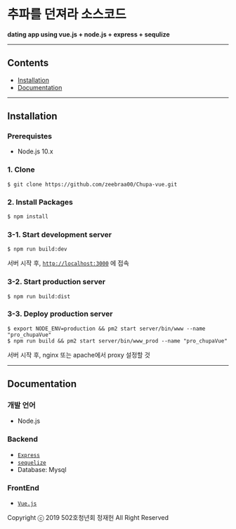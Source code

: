 # 추파를 던져라 소스코드

**dating app using vue.js + node.js + express + sequlize**

---

## Contents

- [Installation](#installation)
- [Documentation](#Documentation)

---

## Installation

### Prerequistes
- Node.js 10.x

### 1. Clone

```shell
$ git clone https://github.com/zeebraa00/Chupa-vue.git
```

### 2. Install Packages

```bash
$ npm install
```

### 3-1. Start development server

```shell
$ npm run build:dev
```

서버 시작 후, 
[`http://localhost:3000`](http://localhost:3000) 에 접속

### 3-2. Start production server
```shell
$ npm run build:dist
```

### 3-3. Deploy production server

```shell
$ export NODE_ENV=production && pm2 start server/bin/www --name "pro_chupaVue"
$ npm run build && pm2 start server/bin/www_prod --name "pro_chupaVue"
```

서버 시작 후, nginx 또는 apache에서 proxy 설정할 것

---

## Documentation

### 개발 언어
- Node.js

### Backend
- [`Express`](https://expressjs.com/ko/)
- [`sequelize`](https://sequelize.org/v4/)
- Database: Mysql

### FrontEnd
- [`Vue.js`](https://vuejs.org/)


Copyright ⓒ 2019 502호청년회 정재헌 All Right Reserved